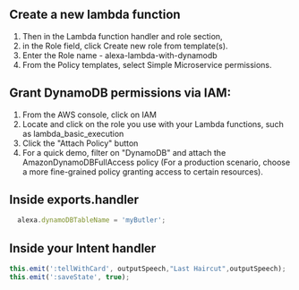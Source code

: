 ## Create a new lambda function

1. Then in the Lambda function handler and role section,
2. in the Role field, click Create new role from template(s).
3. Enter the Role name - alexa-lambda-with-dynamodb
4. From the Policy templates, select Simple Microservice permissions.

## Grant DynamoDB permissions via IAM:

1. From the AWS console, click on IAM
2. Locate and click on the role you use with your Lambda functions, such as lambda_basic_execution
3. Click the "Attach Policy" button
4. For a quick demo, filter on "DynamoDB" and attach the AmazonDynamoDBFullAccess policy (For a production scenario, choose a more fine-grained policy granting access to certain resources).


## Inside exports.handler
```javascript
  alexa.dynamoDBTableName = 'myButler';
```

## Inside your Intent handler
```javascript
this.emit(':tellWithCard', outputSpeech,"Last Haircut",outputSpeech);
this.emit(':saveState', true);
```
